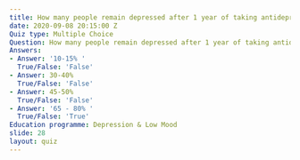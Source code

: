 ```yaml
---
title: How many people remain depressed after 1 year of taking antidepressant medication
date: 2020-09-08 20:15:00 Z
Quiz type: Multiple Choice
Question: How many people remain depressed after 1 year of taking antidepressant medication
Answers:
- Answer: '10-15% '
  True/False: 'False'
- Answer: 30-40%
  True/False: 'False'
- Answer: 45-50%
  True/False: 'False'
- Answer: '65 - 80% '
  True/False: 'True'
Education programme: Depression & Low Mood
slide: 28
layout: quiz
---
```


